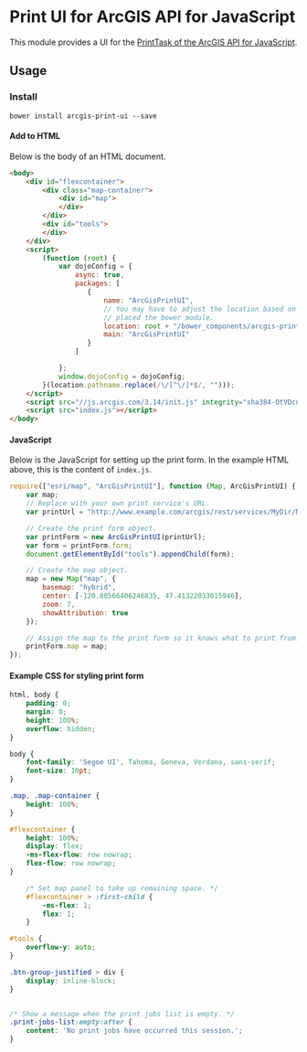 ﻿Print UI for ArcGIS API for JavaScript
======================================

This module provides a UI for the [PrintTask of the ArcGIS API for JavaScript].

## Usage ##

### Install ###
```
bower install arcgis-print-ui --save
```

#### Add to HTML ####

Below is the body of an HTML document.

```html
<body>
    <div id="flexcontainer">
        <div class="map-container">
            <div id="map">
            </div>
        </div>
        <div id="tools">
        </div>
    </div>
    <script>
        (function (root) {
            var dojoConfig = {
                async: true,
                packages: [
                   {
                       name: "ArcGisPrintUI",
                       // You may have to adjust the location based on where you
                       // placed the bower module.
                       location: root + "/bower_components/arcgis-print-ui",
                       main: "ArcGisPrintUI"
                   }
                ]

            };
            window.dojoConfig = dojoConfig;
        }(location.pathname.replace(/\/[^\/]*$/, "")));
    </script>
    <script src="//js.arcgis.com/3.14/init.js" integrity="sha384-OtVDcngcQuUevGoZawN1DJindz3CY7BTaX64Y+B3z7FRGfeHtH4pFJTVxlZEoZVa" crossorigin="anonymous"></script>
    <script src="index.js"></script>
</body>
```

#### JavaScript ####

Below is the JavaScript for setting up the print form. In the example HTML above, this is the content of `index.js`.

```javascript
require(["esri/map", "ArcGisPrintUI"], function (Map, ArcGisPrintUI) {
    var map;
    // Replace with your own print service's URL.
    var printUrl = "http://www.example.com/arcgis/rest/services/MyDir/MyPrintService/GPServer/Export Web Map";

    // Create the print form object.
    var printForm = new ArcGisPrintUI(printUrl);
    var form = printForm.form;
    document.getElementById("tools").appendChild(form);

    // Create the map object.
    map = new Map("map", {
        basemap: "hybrid",
        center: [-120.80566406246835, 47.41322033015946],
        zoom: 7,
        showAttribution: true
    });

    // Assign the map to the print form so it knows what to print from.
    printForm.map = map;
});
```

#### Example CSS for styling print form ####

```css
html, body {
    padding: 0;
    margin: 0;
    height: 100%;
    overflow: hidden;
}

body {
    font-family: 'Segoe UI', Tahoma, Geneva, Verdana, sans-serif;
    font-size: 10pt;
}

.map, .map-container {
    height: 100%;
}

#flexcontainer {
    height: 100%;
    display: flex;
    -ms-flex-flow: row nowrap;
    flex-flow: row nowrap;
}

    /* Set map panel to take up remaining space. */
    #flexcontainer > :first-child {
        -ms-flex: 1;
        flex: 1;
    }

#tools {
    overflow-y: auto;
}

.btn-group-justified > div {
    display: inline-block;
}


/* Show a message when the print jobs list is empty. */
.print-jobs-list:empty:after {
    content: 'No print jobs have occurred this session.';
}
```

[PrintTask of the ArcGIS API for JavaScript]:https://developers.arcgis.com/javascript/jsapi/printtask-amd.html
